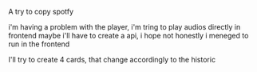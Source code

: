 A try to copy spotfy

i'm having a problem with the player, i'm tring to play audios directly in frontend
maybe i'll have to create a api, i hope not honestly
    i meneged to run in the frontend

I'll try to create 4 cards, that change accordingly to the historic